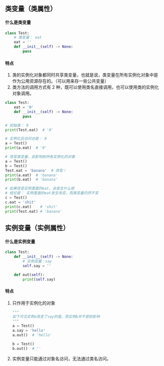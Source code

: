 
## 类变量（类属性）
#### 什么是类变量
```py
class Test:
    # 类变量： eat
    eat = ''
    def __init__(self) -> None:
        pass
```

#### 特点
1. 类的实例化对象都同时共享类变量，也就是说，类变量在所有实例化对象中是作为公用资源存在的。（可以用来存一些公共变量）
2. 类方法的调用方式有 2 种，既可以使用类名直接调用，也可以使用类的实例化对象调用。
```py
class Test:
    eat = '0'
    def __init__(self) -> None:
        pass

# 初始值： 0
print(Test.eat)  # '0'

# 实例化后访问也是： 0
a = Test()
print(a.eat)  # '0'

# 改变类变量，会影响到所有实例化的对象
a = Test()
b = Test()
Test.eat = 'banana'  # 改变！
print(a.eat)  # 'banana'
print(b.eat)  # 'banana'

# 如果改变实例里面的eat，会发生什么呢
# 结论是： 实例里面的eat发生改变，而类变量仍然不变
c = Test()
c.eat = 'shit'
print(c.eat)    # 'shit'
print(Test.eat) # 'banana'
```

## 实例变量（实例属性）
#### 什么是实例变量
```py
class Test:
    def __init__(self) -> None:
        # 实例变量：say
        self.say = ''

    def out(self):
        print(self.say)
```
#### 特点
1. 只作用于实例化的对象
    ```py
    """
    如下可见实例a改变了say的值，而实例b并不受到影响
    """
    a = Test()
    a.say = 'hello'
    a.out()  # 'hello'

    b = Test()
    b.out()  # ''
    ```
2. 实例变量只能通过对象名访问，无法通过类名访问。